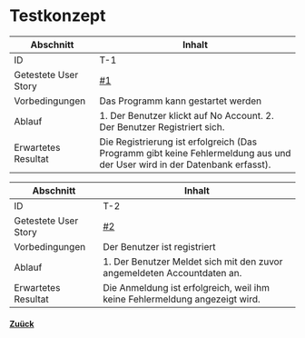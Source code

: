 # Testkonzept

Abschnitt            | Inhalt
---------------------|--------
ID                   | T-1
Getestete User Story | [#1](https://github.com/ICT-BBC/mod-pr-scrum/issues/1)
Vorbedingungen       | Das Programm kann gestartet werden
Ablauf               | 1. Der Benutzer klickt auf No Account. 2. Der Benutzer Registriert sich.
Erwartetes Resultat  | Die Registrierung ist erfolgreich (Das Programm gibt keine Fehlermeldung aus und der User wird in der Datenbank erfasst).

Abschnitt            | Inhalt
---------------------|--------
ID                   | T-2
Getestete User Story | [#2](https://github.com/ICT-BBC/mod-pr-scrum/issues/2)
Vorbedingungen       | Der Benutzer ist registriert
Ablauf               | 1. Der Benutzer Meldet sich mit den zuvor angemeldeten Accountdaten an.
Erwartetes Resultat  | Die Anmeldung ist erfolgreich, weil ihm keine Fehlermeldung angezeigt wird.

  #### [Zuück](../README.md)
